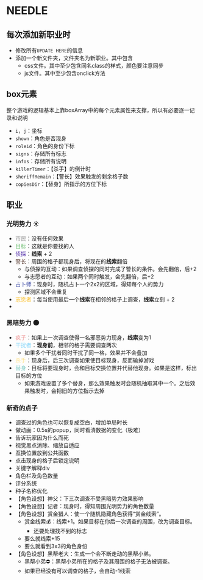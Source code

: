 # NEEDLE

## 每次添加新职业时

- 修改所有`UPDATE HERE`的信息
- 添加一个新文件夹，文件夹名为新职业。其中包含
    - css文件。其中至少包含同名class的样式，颜色要注意同步
    - js文件。其中至少包含onclick方法

## box元素

整个游戏的逻辑基本上靠boxArray中的每个元素属性来支撑，所以有必要逐一记录和说明

- `i`，`j`：坐标
- `shown`：角色是否现身
- `roleid`：角色的身份下标
- `signs`：存储所有标志
- `infos`：存储所有说明
- `killerTimer`：【杀手】的倒计时
- `sheriffRemain`：【警长】效果触发的剩余格子数
- `copiesDir`：【替身】所指示的方位下标

## 职业

### 光明势力 ☀️

- <font color="#898989">市民</font>：没有任何效果
- <font color="#66bb6a">目标</font>：这就是你要找的人
- <font color="#512da8">侦探</font>：**线索** + 2
- <font color="#5d4037">警长</font>：周围的格子都现身后，将现在的**线索**翻倍
    - 与侦探的互动：如果调查侦探的同时完成了警长的条件。会先翻倍，后+2
    - 与志愿者的互动：如果两个同时触发，会先翻倍，后+2
- <font color="#303F9F">占卜师</font>：现身时，随机占卜一个2x2的区域，得知每个人的势力
    - 探测区域不会重复
- <font color="#FBC02D">志愿者</font>：每当使用最后一个**线索**在相邻的格子上调查，**线索**立刻 + 2
- 
### 黑暗势力 🌑
- <font color="#ef9a9a">疯子</font>：如果上一次调查使得一名邪恶势力现身，**线索**变为1
- <font color="#81d4fa">干扰者</font>：**现身前**，相邻的格子需要调查两次
    - 如果多个干扰者同时干扰了同一格，效果并不会叠加
- <font color="#ffe082">杀手</font>：现身后，后三次调查如果使目标现身，反而输掉游戏
- <font color="#80CBC4">替身</font>：目标将要现身时，会和目标交换位置并代替他现身。如果是这样，标出目标的方位
    - 如果游戏设置了多个替身，那么效果触发时会随机抽取其中一个。之后效果触发时，会把旧的方位指示去掉

### 新奇的点子

- 调查过的角色也可以恢复成空白，增加单局时长
- 做动画：0.5s的popup，同时看清数据的变化（极难）
- 告诉玩家因为什么而死
- 视觉黑点消除、缩放自适应
- 互换位置放到公共函数
- 点击现身的格子后锁定说明
- 关键字解释div
- 角色栏及角色数量
- 评分系统
- 种子名称优化
- 【角色设想】神父：下三次调查不受黑暗势力效果影响
- 【角色设想】记者：现身时，得知周围光明势力的角色数量
- 【角色设想】赏金猎人：使一个随机隐藏角色获得“赏金线索”。
    - 赏金线索💰：线索+1。如果目标在你后一次调查的周围，改为调查目标。
        - 还要处理找不到的标志
    - 要么就线索+15
    - 要么就看到3x3的角色身份
- 【角色设想】黑帮老大：生成一个会不断走动的黑帮小弟。
    - 黑帮小弟⛔：黑帮小弟所在的格子及其周围的格子无法被调查。
    - 如果已经没有可以调查的格子，会自动-1线索